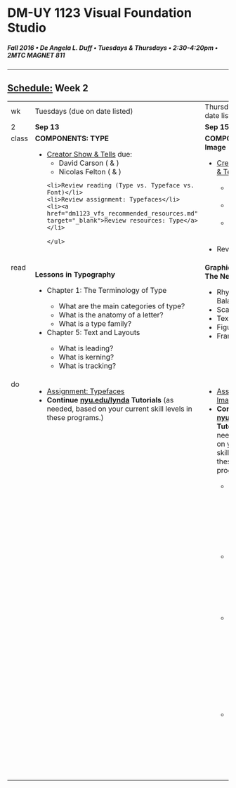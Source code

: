 # DM-UY 1123 Visual Foundation Studio
##### Fall 2016 • De Angela L. Duff • Tuesdays & Thursdays • 2:30-4:20pm • 2MTC MAGNET 811 
---
## [Schedule:](dm1123_schedule_overview.md) Week 2

<table>
<tr>
<td>wk</td>
<td>Tuesdays (due on date listed)</td>
<td>Thursdays (due on date listed)</td>
</tr>
<tr>
  <td valign="top">2</td>
  <td valign="top" width="48%"><strong>Sep 13</strong></td>
  <td valign="top" width="48%"><strong>Sep 15</strong></td>
</tr>
<tr>
  <td valign="top">class</td>
  
  <td valign="top" width="48%"><strong>COMPONENTS: TYPE</strong>
    <ul>
<li><a href="assigned_creator_show_and_tells.html">Creator Show &amp; Tells</a> due: 
  <ul>
  <li>David Carson ( &amp; )</li>
  <li>Nicolas Felton ( &amp; )</li>
  </ul>
  
    <li>Review reading (Type vs. Typeface vs. Font)</li>
    <li>Review assignment: Typefaces</li>
    <li><a href="dm1123_vfs_recommended_resources.md" target="_blank">Review resources: Type</a></li>
    
    </ul>
  </td>
  
  <td valign="top" width="48%"><strong>COMPONENTS: Image</strong>
  <ul>  
  <li><a href="assigned_creator_show_and_tells.html">Creator Show &amp; Tells</a> due:</li>
    <ul>
      <li>Andy Warhol:  &amp;  </li>
      <li>Paula Scher:  &amp; </li>
      <li>Stefan Sagmeister:  &amp; </li>
    </ul>
    <li>Review reading</li>

  </ul>

  </td>
</tr>

<!-- homework -->
<tr>
  <td valign="top">read</td>
  
  <td valign="top">
    
  <strong>Lessons in Typography</strong>
    <ul>
    <li>Chapter 1: The Terminology of Type</li>
        <ul> 
        <li>What are the main categories of type?</li>
        <li>What is the anatomy of a letter?</li>
        <li>What is a type family?</li>
        </ul>
    <li>Chapter 5: Text and Layouts</li>
        <ul> 
        <li>What is leading?</li>
        <li>What is kerning?</li>
        <li>What is tracking?</li>
        </ul>
    </ul></td>
 
  <td valign="top"><strong>Graphic Design: The New Basics</strong>
  <ul>
  <li>Rhythm and Balance</li>
  <li>Scale</li>
  <li>Texture</li>
  <li>Figure/Ground</li>
  <li>Framing</li>
  </ul>
  </td>
</tr>

<!-- do -->
<tr>
  <td valign="top">do</td>
  
  <td valign="top">
  <ul>
  <li><a href="dm1123_typefaces.md">Assignment: Typefaces</a></li>
  <li><strong>Continue <a href="http://nyu.edu/lynda">nyu.edu/lynda</a> Tutorials</strong> (as needed, based on your current skill levels in these programs.)</li>
  </ul></td>

<td valign="top">
  <ul>
  <li><a href="dm1123_image.html">Assignment: Image</a>
  </li>
  <li><strong> Continue <a href="http://nyu.edu/lynda" target="_blank">nyu.edu/lynda</a> Tutorials</strong> (as needed, based on your current skill levels in these programs.)</li>
  <ul>
  <li>Lynda.com: WordPress Essential Training with Morten Rand-Hendriksen</li>
  <li>Lynda.com: Illustrator CC Essential Training with Justin Seeley</li>
  <li>Lynda.com: Photoshop CC Essential Training with Julieanne Kost (Start with 7: Photoshop Essentials)</li>
  <li>Lynda.com: InDesign CC Essential Training with David Blatner</li>
  </ul></ul></td>

</tr>
</table>










